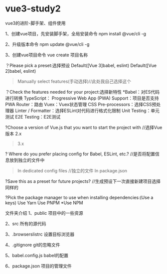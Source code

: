 # vue3-study2
vue3的进阶-脚手架、组件使用

1、创建vue项目，先安装脚手架，全局安装命令
npm install @vue/cli -g

2、升级版本命令
npm update @vue/cli -g

3、创建vue项目命令
vue create 项目名称

？Please pick a preset:选择预设
 Default([Vue 3]babel, eslint)
 Default([Vue 2]babel, eslint)
>Manually select features(手动选择)//此处我自己选择这个

？Check the features needed for your project:选择新特性
*Babel：对ES代码进行转换
 TypeScript：
 Progressive Web App (PWA) Support：项目是否支持PWA
 Router：路由
 Vuex：Vuex状态管理
 CSS Pre-processors：选择CSS预处理器
 Linter / Formatter：选择ESLint对代码进行格式化限制
 Unit Testing：单元测试
 E2E Testing：E2E测试

?Choose a version of Vue.js that you want to start the project with //选择Vue版本
 2.x
>3.x

? Where do you prefer placing config for Babel, ESLint, etc.? //是否将配置信息放到独立的文件中
>In dedicated config files //独立的文件
 In package.json

?Save this as a preset for future projects? //生成预设下一次直接新建项目选择同样的

?Pick the package manager to use when installing dependencies:(Use a keys)
 Use Yarn
 Use PNPM
*Use NPM


文件夹介绍
1、public
项目中的一些资源

2、src
所有的源代码

3、.browserslistrc
设置目标浏览器

4、.gitignore
git的忽略文件

5、babel.config.js
babel的配置

6、package.json
项目的管理文件